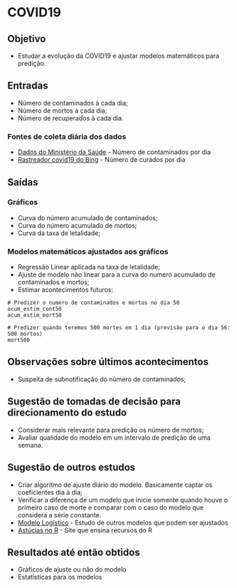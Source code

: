 # COVID19

## Objetivo

- Estudar a evolução da COVID19 e ajustar modelos matemáticos para predição.

## Entradas
- Número de contaminados à cada dia;
- Número de mortos à cada dia;
- Número de recuperados à cada dia.

### Fontes de coleta diária dos dados

- [Dados do Ministério da Saúde](https://covid.saude.gov.br/) - Número de contaminados por dia
- [Rastreador covid19 do Bing](https://www.bing.com/covid/local/brazil?vert=graph) - Número de curados por dia


## Saídas
### Gráficos
- Curva do número acumulado de contaminados;
- Curva do número acumulado de mortos;
- Curva da taxa de letalidade;


### Modelos matemáticos ajustados aos gráficos
- Regressão Linear aplicada na taxa de letalidade;
- Ajuste de modelo não linear para a curva do numero acumulado de contaminados e mortos;
- Estimar acontecimentos futuros:
``` 
# Predizer o numero de contaminados e mortos no dia 50
acum_estim_cont50
acum_estim_mort50

# Predizer quando teremos 500 mortes em 1 dia (previsão para o dia 56: 508 mortos)
mort500
```
## Observações sobre últimos acontecimentos

- Suspeita de subnotificação do número de contaminados;


## Sugestão de tomadas de decisão para direcionamento do estudo
- Considerar mais relevante para predição os número de mortos;
- Avaliar qualidade do modelo em um intervalo de predição de uma semana.

## Sugestão de outros estudos

- Criar algoritmo de ajuste diário do modelo. Basicamente captar os coeficientes dia à dia;
- Verificar a diferença de um modelo que inicie somente quando houve o primeiro caso de morte e comparar com o caso do modelo que considera a série constante.
- [Modelo Logístico](http://w3.im.ufrj.br/~flavia/mac128/aulas/mac128_2019_08_14.pdf) - Estudo de outros modelos que podem ser ajustados
- [Astúcias no R](http://ecologia.ib.usp.br/bie5782/doku.php?id=bie5782:03_apostila:03-funcoes) - Site que ensina recursos do R


## Resultados até então obtidos

- Gráficos de ajuste ou não do modelo
- Estatísticas para os modelos
